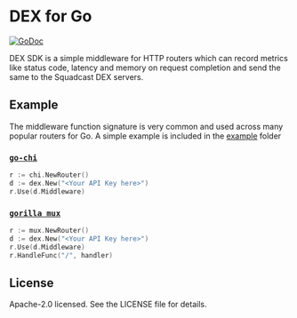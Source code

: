 # DEX for Go

[![GoDoc](https://godoc.org/github.com/squadcastHQ/dex-go/pkg/dex?status.svg)](https://godoc.org/github.com/squadcastHQ/dex-go/pkg/dex)

DEX SDK is a simple middleware for HTTP routers which can record metrics like
status code, latency and memory on request completion and send the same to the Squadcast DEX servers.

## Example

The middleware function signature is very common and used across many popular routers for Go.
A simple example is included in the [example](example) folder


### [`go-chi`](https://github.com/go-chi/chi)

```go
r := chi.NewRouter()
d := dex.New("<Your API Key here>")
r.Use(d.Middleware)
```

### [`gorilla mux`](https://github.com/gorilla/mux)

```go
r := mux.NewRouter()
d := dex.New("<Your API Key here>")
r.Use(d.Middleware)
r.HandleFunc("/", handler)
```

## License

Apache-2.0 licensed. See the LICENSE file for details.
